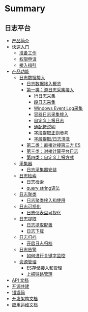 # Summary

## 日志平台
* [产品简介](UserGuide/Intro/README.md)
* [快速入门]()
    * [准备工作](UserGuide/QuickStart/prepare.md)
    * [权限申请](UserGuide/QuickStart/perm.md)
    * [接入指引](UserGuide/QuickStart/guideline_log.md)
* [产品功能]()
    * [日志数据接入]()
        * [日志数据接入概览](UserGuide/ProductFeatures/integrations-logs/logs_overview.md)
        * [第一类：源日志采集接入]()
            * [行日志采集](UserGuide/ProductFeatures/integrations-logs/simple_log_collection.md)
            * [段日志采集](UserGuide/ProductFeatures/integrations-logs/fullregex_log_collection.md)
            * [Windows Event Log采集](UserGuide/ProductFeatures/integrations-logs/win_event_log_collection.md)
            * [容器日志采集接入](UserGuide/ProductFeatures/integrations-logs/container_log_collection.md)
            * [自定义上报日志](UserGuide/ProductFeatures/integrations-logs/push_log_collection.md)
            * [通配符说明](UserGuide/ProductFeatures/integrations-logs/wildcard.md)
            * [字段提取正则参考](UserGuide/ProductFeatures/integrations-logs/regex_example.md)
            * [字段提取/日志清洗](UserGuide/ProductFeatures/integrations-logs/log_simple_format.md)
        * [第二类：直接对接第三方 ES ](UserGuide/ProductFeatures/integrations-logs/third_es.md)
        * [第三类：对接计算平台日志](UserGuide/ProductFeatures/integrations-logs/bkdata.md)
        * [第四类：自定义上报方式](UserGuide/ProductFeatures/integrations-logs/custom_log_push.md)
    * [采集器]()
        * [日志采集器安装](UserGuide/ProductFeatures/collectors/bkunifylogbeat.md)
    * [日志检索]()
        * [日志检索](UserGuide/ProductFeatures/data-visualization/query_log.md)
        * [query string语法](UserGuide/ProductFeatures/data-visualization/query_string.md)
    * [日志聚类]()
        * [日志聚类接入和使用](UserGuide/ProductFeatures/data-visualization/log_reduce.md)
    * [日志可视化]()
        * [日志仪表盘可视化](UserGuide/ProductFeatures/data-visualization/log_dashboard.md) 
    * [日志提取]()
        * [日志提取配置](UserGuide/ProductFeatures/tools/log_download_manage.md)
        * [日志下载](UserGuide/ProductFeatures/tools/log_download.md)
    * [日志归档]()
        * [开启日志归档](UserGuide/ProductFeatures/tools/log_archive.md)
    * [日志告警]()
        * [如何进行关键字监控](UserGuide/ProductFeatures/alarm-configurations/keyword_monitor.md)
    * [资源管理]()
        * [ES存储接入和管理](UserGuide/ProductFeatures/resource-management/es_management.md)
        * [上报链路管理](UserGuide/ProductFeatures/resource-management/data_link_management.md)   
* [API 文档](APIDocs/zh-hans/esquery_search.md) 
* [开源共建](https://github.com/TencentBlueKing/bk-log)
* [错误码](../ErrorCode/log.md)
* [开发架构文档](Architecture/SUMMARY.md)
* [应用运维文档](Operation/SUMMARY.md)

